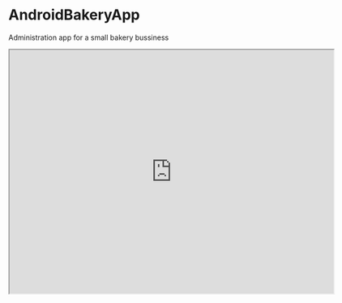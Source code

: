 # AndroidBakeryApp

Administration app for a small bakery bussiness
<iframe src="https://drive.google.com/file/d/14tivu0YkrGwtiAsLVlxtw_JJxc_Z9q3D/preview" width="640" height="480"></iframe>
